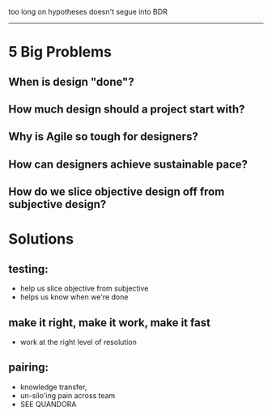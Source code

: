 too long on hypotheses
doesn't segue into BDR

---

# 5 Big Problems
## When is design "done"?
## How much design should a project start with?
## Why is Agile so tough for designers?
## How can designers achieve sustainable pace?
## How do we slice objective design off from subjective design?

# Solutions

## testing:
- help us slice objective from subjective
- helps us know when we're done

## make it right, make it work, make it fast
- work at the right level of resolution

## pairing:
- knowledge transfer, 
- un-silo'ing pain across team
- SEE QUANDORA

